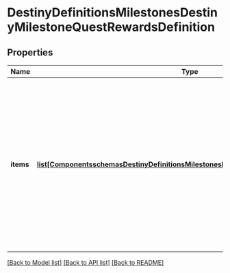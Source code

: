 # DestinyDefinitionsMilestonesDestinyMilestoneQuestRewardsDefinition

## Properties
Name | Type | Description | Notes
------------ | ------------- | ------------- | -------------
**items** | [**list[ComponentsschemasDestinyDefinitionsMilestonesDestinyMilestoneQuestRewardItem]**](ComponentsschemasDestinyDefinitionsMilestonesDestinyMilestoneQuestRewardItem.md) | The items that represent your reward for completing the quest.  Be warned, these could be \&quot;dummy\&quot; items: items that are only used torender a good-looking in-game tooltip, but aren&#39;t the actual items themselves.  For instance, when experience is given there&#39;s often a dummy item representing \&quot;experience\&quot;,with quantity being the amount of experience you got.  We don&#39;t have a programmatic associationbetween those and whatever Progression is actually getting that experience... yet. | [optional] 

[[Back to Model list]](../README.md#documentation-for-models) [[Back to API list]](../README.md#documentation-for-api-endpoints) [[Back to README]](../README.md)


